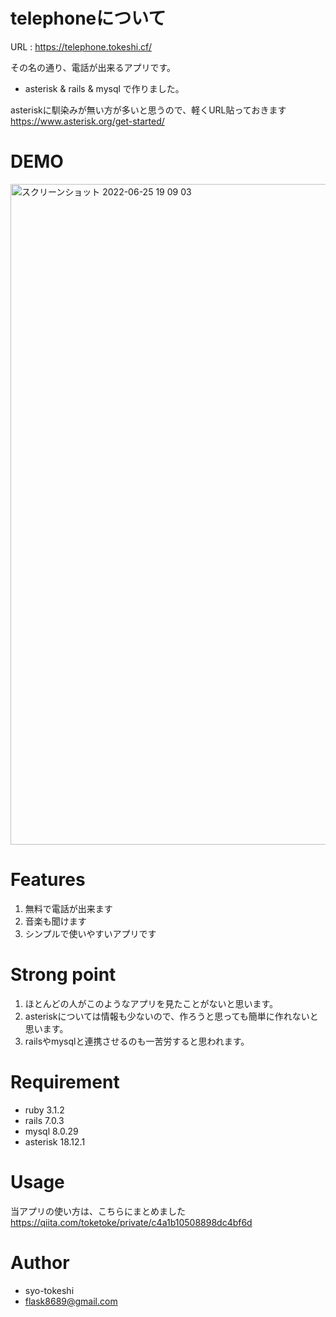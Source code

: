 # telephoneについて

URL : https://telephone.tokeshi.cf/  

その名の通り、電話が出来るアプリです。  
* asterisk & rails & mysql で作りました。  

asteriskに馴染みが無い方が多いと思うので、軽くURL貼っておきます  
https://www.asterisk.org/get-started/

# DEMO

<img width="1057" alt="スクリーンショット 2022-06-25 19 09 03" src="https://user-images.githubusercontent.com/54713809/175769027-a2a15200-3549-4e95-8ed5-4be0d821d241.png">

# Features

1. 無料で電話が出来ます
2. 音楽も聞けます
3. シンプルで使いやすいアプリです

# Strong point

1. ほとんどの人がこのようなアプリを見たことがないと思います。
2. asteriskについては情報も少ないので、作ろうと思っても簡単に作れないと思います。
3. railsやmysqlと連携させるのも一苦労すると思われます。

# Requirement

* ruby 3.1.2
* rails 7.0.3
* mysql 8.0.29
* asterisk 18.12.1

# Usage

当アプリの使い方は、こちらにまとめました
https://qiita.com/toketoke/private/c4a1b10508898dc4bf6d

# Author

* syo-tokeshi
* flask8689@gmail.com